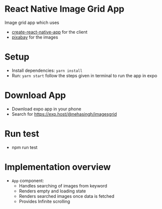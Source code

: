 # React Native Image Grid App

Image grid app which uses 
- [create-react-native-app](https://github.com/react-community/create-react-native-app.git) for the client 
- [pixabay](https://pixabay.com/api/docs/#api_search_images) for the images

# Setup

- Install dependencies: `yarn install`
- Run: `yarn start` follow the steps given in terminal to run the app in expo

# Download App
- Download expo app in your phone
- Search for https://exp.host/@nehasingh/imagesgrid

# Run test
- npm run test

# Implementation overview

- `App` component: 
  - Handles searching of images from keyword
  - Renders empty and loading state
  - Renders searched images once data is fetched
  - Provides Infinite scrolling